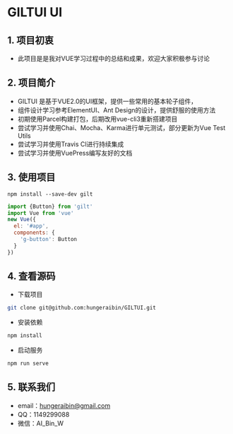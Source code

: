 # GILTUI UI

## 1. 项目初衷
- 此项目是是我对VUE学习过程中的总结和成果，欢迎大家积极参与讨论

## 2. 项目简介
- GILTUI 是基于VUE2.0的UI框架，提供一些常用的基本轮子组件，
- 组件设计学习参考ElementUI、Ant Design的设计，提供舒服的使用方法
- 初期使用Parcel构建打包，后期改用vue-cli3重新搭建项目
- 尝试学习并使用Chai、Mocha、Karma进行单元测试，部分更新为Vue Test Utils
- 尝试学习并使用Travis CI进行持续集成
- 尝试学习并使用VuePress编写友好的文档

## 3. 使用项目
```
npm install --save-dev gilt
```

```js
import {Button} from 'gilt'
import Vue from 'vue'
new Vue({
  el: '#app',
  components: {
    'g-button': Button
  }
})
```

## 4. 查看源码
- 下载项目
```bash
git clone git@github.com:hungeraibin/GILTUI.git
```

- 安装依赖
```bash
npm install
```

- 启动服务
```bash
npm run serve
```

## 5. 联系我们 
- email：hungeraibin@gmail.com
- QQ：1149299088
- 微信：AI_Bin_W